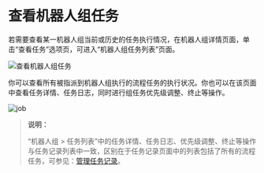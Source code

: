 # 查看机器人组任务

若需要查看某一机器人组当前或历史的任务执行情况，在机器人组详情页面，单击“查看任务”选项页，可进入“机器人组任务列表”页面。

![查看机器人组任务](https://docimages.blob.core.chinacloudapi.cn/images/Console/viewqueuejob20210629.png)

你可以查看所有被指派到机器人组执行的流程任务的执行状况。你也可以在该页面中查看任务详情、任务日志，同时进行组任务优先级调整、终止等操作。

![job](https://docimages.blob.core.chinacloudapi.cn/images/Console/queue/V3queue8.png)

>**说明：**
>
>“机器人组 > 任务列表”中的任务详情、任务日志、优先级调整、终止等操作与任务记录列表中一致，区别在于任务记录页面中的列表包括了所有的流程任务，可参见：[管理任务记录](./../job/manageJob.md)。
